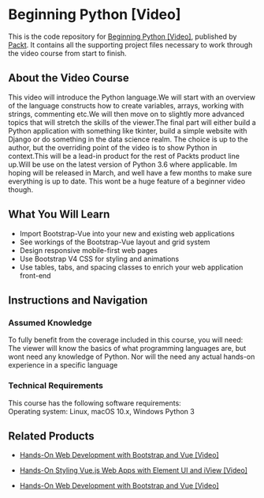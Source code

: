 # Beginning Python [Video]
This is the code repository for [Beginning Python [Video]](https://www.packtpub.com/application-development/beginning-python-video?utm_source=github&utm_medium=repository&utm_campaign=9781786468994), published by [Packt](https://www.packtpub.com/?utm_source=github). It contains all the supporting project files necessary to work through the video course from start to finish.
## About the Video Course
This video will introduce the Python language.We will start with an overview of the language constructs how to create variables, arrays, working with strings, commenting etc.We will then move on to slightly more advanced topics that will stretch the skills of the viewer.The final part will either build a Python application with something like tkinter, build a simple website with Django or do something in the data science realm. The choice is up to the author, but the overriding point of the video is to show Python in context.This will be a lead-in product for the rest of Packts product line up.Will be use on the latest version of Python 3.6 where applicable. Im hoping will be released in March, and well have a few months to make sure everything is up to date. This wont be a huge feature of a beginner video though.

<H2>What You Will Learn</H2>
<DIV class=book-info-will-learn-text>
<UL>
<LI>Import Bootstrap-Vue into your new and existing web applications 
<LI>See workings of the Bootstrap-Vue layout and grid system 
<LI>Design responsive mobile-first web pages 
<LI>Use Bootstrap V4 CSS for styling and animations 
<LI>Use tables, tabs, and spacing classes to enrich your web application front-end </LI></UL></DIV>

## Instructions and Navigation
### Assumed Knowledge
To fully benefit from the coverage included in this course, you will need:<br/>
The viewer will know the basics of what programming languages are, but wont need any knowledge of Python. Nor will the need any actual hands-on experience in a specific language
### Technical Requirements
This course has the following software requirements:<br/>
Operating system: Linux, macOS 10.x, Windows
Python 3


## Related Products
* [Hands-On Web Development with Bootstrap and Vue [Video]](https://www.packtpub.com/web-development/hands-web-development-bootstrap-and-vue-video?utm_source=github&utm_medium=repository&utm_campaign=9781789950779)

* [Hands-On Styling Vue.js Web Apps with Element UI and iView [Video]](https://www.packtpub.com/web-development/hands-styling-vuejs-web-apps-element-ui-and-iview-video?utm_source=github&utm_medium=repository&utm_campaign=9781789950083)

* [Hands-On Web Development with Bootstrap and Vue [Video]](https://www.packtpub.com/web-development/hands-web-development-bootstrap-and-vue-video?utm_source=github&utm_medium=repository&utm_campaign=9781789950779)

